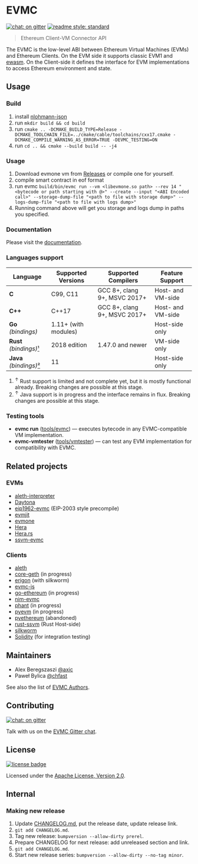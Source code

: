 # EVMC

[![chat: on gitter][gitter badge]][Gitter]
[![readme style: standard][readme style standard badge]][standard readme]

> Ethereum Client-VM Connector API

The EVMC is the low-level ABI between Ethereum Virtual Machines (EVMs) and
Ethereum Clients. On the EVM side it supports classic EVM1 and [ewasm].
On the Client-side it defines the interface for EVM implementations
to access Ethereum environment and state.


## Usage

### Build
1. install [nlohmann-json](https://json.nlohmann.me/integration/package_managers/)
2. run `mkdir build && cd build`
3. run `cmake .. -DCMAKE_BUILD_TYPE=Release -DCMAKE_TOOLCHAIN_FILE=../cmake/cable/toolchains/cxx17.cmake -DCMAKE_COMPILE_WARNING_AS_ERROR=TRUE -DEVMC_TESTING=ON`
4. run `cd .. && cmake --build build -- -j4`

### Usage
1. Download evmone vm from [Releases](https://github.com/ethereum/evmone/releases) or compile one for yourself.
2. compile smart contract in eof format
3. run evmc `build/bin/evmc run --vm <libevmone.so path> --rev 14 "<bytecode or path starting with @>" --create --input "<ABI Encoded call>" --storage-dump-file "<path to file with storage dump>" --logs-dump-file "<path to file with logs dump>"`
4. Running command above will get you storage and logs dump in paths you specified.

### Documentation

Please visit the [documentation].

### Languages support

| Language                      | Supported Versions   | Supported Compilers          | Feature Support   |
|-------------------------------|----------------------|------------------------------|-------------------|
| **C**                         | C99, C11             | GCC 8+, clang 9+, MSVC 2017+ | Host- and VM-side |
| **C++**                       | C++17                | GCC 8+, clang 9+, MSVC 2017+ | Host- and VM-side |
| **Go** _(bindings)_           | 1.11+ (with modules) |                              | Host-side only    |
| **Rust** _(bindings)_[¹](#n1) | 2018 edition         | 1.47.0 and newer             | VM-side only      |
| **Java** _(bindings)_[²](#n2) | 11                   |                              | Host-side only    |

1. <sup id="n1">↑</sup> Rust support is limited and not complete yet, but it is mostly functional already. Breaking changes are possible at this stage.
2. <sup id="n2">↑</sup> Java support is in progress and the interface remains in flux. Breaking changes are possible at this stage.

### Testing tools

* **evmc run** ([tools/evmc]) — executes bytecode in any EVMC-compatible VM implementation.
* **evmc-vmtester** ([tools/vmtester]) — can test any EVM implementation for compatibility with EVMC.


## Related projects

### EVMs

- [aleth-interpreter]
- [Daytona]
- [eip1962-evmc] (EIP-2003 style precompile)
- [evmjit]
- [evmone]
- [Hera]
- [Hera.rs]
- [ssvm-evmc]

### Clients

- [aleth]
- [core-geth] (in progress)
- [erigon] (with silkworm)
- [evmc-js]
- [go-ethereum] (in progress)
- [nim-evmc]
- [phant] (in progress)
- [pyevm] (in progress)
- [pyethereum] (abandoned)
- [rust-ssvm] (Rust Host-side)
- [silkworm]
- [Solidity] (for integration testing)

## Maintainers

- Alex Beregszaszi [@axic]
- Paweł Bylica [@chfast]

See also the list of [EVMC Authors](AUTHORS.md).

## Contributing

[![chat: on gitter][gitter badge]][Gitter]

Talk with us on the [EVMC Gitter chat][Gitter].

## License

[![license badge]][Apache License, Version 2.0]

Licensed under the [Apache License, Version 2.0].

## Internal

### Making new release

1. Update [CHANGELOG.md](CHANGELOG.md), put the release date, update release link.
2. `git add CHANGELOG.md`.
3. Tag new release: `bumpversion --allow-dirty prerel`.
4. Prepare CHANGELOG for next release: add unreleased section and link.
5. `git add CHANGELOG.md`.
6. Start new release series: `bumpversion --allow-dirty --no-tag minor`.


[@axic]: https://github.com/axic
[@chfast]: https://github.com/chfast
[Apache License, Version 2.0]: LICENSE
[documentation]: https://ethereum.github.io/evmc
[ewasm]: https://github.com/ewasm/design
[evmjit]: https://github.com/ethereum/evmjit
[evmone]: https://github.com/ethereum/evmone
[Hera]: https://github.com/ewasm/hera
[Hera.rs]: https://github.com/ewasm/hera.rs
[Daytona]: https://github.com/axic/daytona
[eip1962-evmc]: https://github.com/axic/eip1962-evmc
[erigon]: https://github.com/erigontech/erigon
[ssvm-evmc]: https://github.com/second-state/ssvm-evmc
[Gitter]: https://gitter.im/ethereum/evmc
[aleth-interpreter]: https://github.com/ethereum/aleth/tree/master/libaleth-interpreter
[aleth]: https://github.com/ethereum/aleth
[Solidity]: https://github.com/ethereum/solidity
[nim-evmc]: https://github.com/status-im/nim-evmc
[go-ethereum]: https://github.com/ethereum/go-ethereum/pull/17954
[phant]: https://github.com/jsign/phant
[pyevm]: https://github.com/ethereum/py-evm
[pyethereum]: https://github.com/ethereum/pyethereum/pull/406
[silkworm]: https://github.com/erigontech/silkworm
[core-geth]: https://github.com/etclabscore/core-geth/issues/55
[evmc-js]: https://github.com/RainBlock/evmc-js
[rust-ssvm]: https://github.com/second-state/rust-ssvm
[standard readme]: https://github.com/RichardLitt/standard-readme
[tools/evmc]: https://github.com/ethereum/evmc/tree/master/tools/evmc
[tools/vmtester]: https://github.com/ethereum/evmc/tree/master/tools/vmtester

[gitter badge]: https://img.shields.io/gitter/room/ethereum/evmc.svg
[license badge]: https://img.shields.io/github/license/ethereum/evmc.svg?logo=apache
[readme style standard badge]: https://img.shields.io/badge/readme%20style-standard-brightgreen.svg
